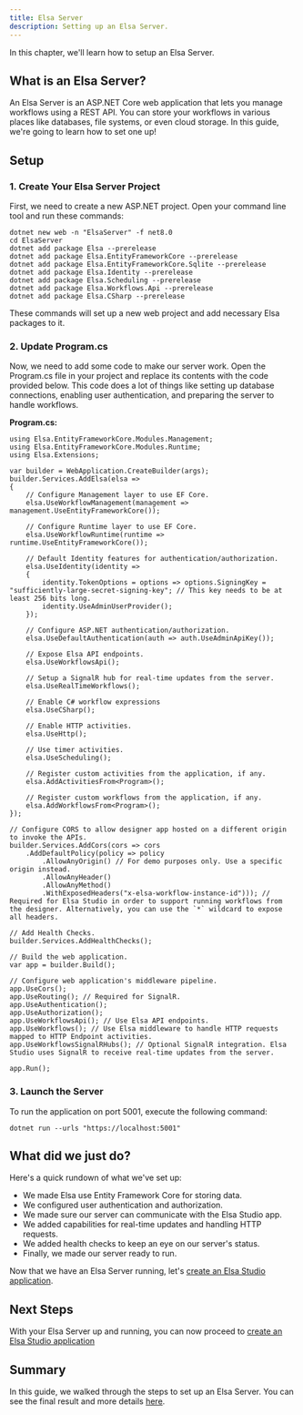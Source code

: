 ```yaml
---
title: Elsa Server
description: Setting up an Elsa Server.
---
```


In this chapter, we'll learn how to setup an Elsa Server.

## What is an Elsa Server?

An Elsa Server is an ASP.NET Core web application that lets you manage workflows using a REST API. 
You can store your workflows in various places like databases, file systems, or even cloud storage. In this guide, we're going to learn how to set one up! 

## Setup

### 1. Create Your Elsa Server Project

First, we need to create a new ASP.NET project. Open your command line tool and run these commands:

```shell
dotnet new web -n "ElsaServer" -f net8.0
cd ElsaServer
dotnet add package Elsa --prerelease
dotnet add package Elsa.EntityFrameworkCore --prerelease
dotnet add package Elsa.EntityFrameworkCore.Sqlite --prerelease
dotnet add package Elsa.Identity --prerelease
dotnet add package Elsa.Scheduling --prerelease
dotnet add package Elsa.Workflows.Api --prerelease
dotnet add package Elsa.CSharp --prerelease
```

These commands will set up a new web project and add necessary Elsa packages to it.

### 2. Update Program.cs

Now, we need to add some code to make our server work.
Open the Program.cs file in your project and replace its contents with the code provided below.
This code does a lot of things like setting up database connections, enabling user authentication, and preparing the server to handle workflows.

**Program.cs:**

```clike
using Elsa.EntityFrameworkCore.Modules.Management;
using Elsa.EntityFrameworkCore.Modules.Runtime;
using Elsa.Extensions;

var builder = WebApplication.CreateBuilder(args);
builder.Services.AddElsa(elsa =>
{
    // Configure Management layer to use EF Core.
    elsa.UseWorkflowManagement(management => management.UseEntityFrameworkCore());

    // Configure Runtime layer to use EF Core.
    elsa.UseWorkflowRuntime(runtime => runtime.UseEntityFrameworkCore());
    
    // Default Identity features for authentication/authorization.
    elsa.UseIdentity(identity =>
    {
        identity.TokenOptions = options => options.SigningKey = "sufficiently-large-secret-signing-key"; // This key needs to be at least 256 bits long.
        identity.UseAdminUserProvider();
    });
    
    // Configure ASP.NET authentication/authorization.
    elsa.UseDefaultAuthentication(auth => auth.UseAdminApiKey());
    
    // Expose Elsa API endpoints.
    elsa.UseWorkflowsApi();
    
    // Setup a SignalR hub for real-time updates from the server.
    elsa.UseRealTimeWorkflows();
    
    // Enable C# workflow expressions
    elsa.UseCSharp();
    
    // Enable HTTP activities.
    elsa.UseHttp();
    
    // Use timer activities.
    elsa.UseScheduling();
    
    // Register custom activities from the application, if any.
    elsa.AddActivitiesFrom<Program>();
    
    // Register custom workflows from the application, if any.
    elsa.AddWorkflowsFrom<Program>();
});

// Configure CORS to allow designer app hosted on a different origin to invoke the APIs.
builder.Services.AddCors(cors => cors
    .AddDefaultPolicy(policy => policy
        .AllowAnyOrigin() // For demo purposes only. Use a specific origin instead.
        .AllowAnyHeader()
        .AllowAnyMethod()
        .WithExposedHeaders("x-elsa-workflow-instance-id"))); // Required for Elsa Studio in order to support running workflows from the designer. Alternatively, you can use the `*` wildcard to expose all headers.

// Add Health Checks.
builder.Services.AddHealthChecks();

// Build the web application.
var app = builder.Build();

// Configure web application's middleware pipeline.
app.UseCors();
app.UseRouting(); // Required for SignalR.
app.UseAuthentication();
app.UseAuthorization();
app.UseWorkflowsApi(); // Use Elsa API endpoints.
app.UseWorkflows(); // Use Elsa middleware to handle HTTP requests mapped to HTTP Endpoint activities.
app.UseWorkflowsSignalRHubs(); // Optional SignalR integration. Elsa Studio uses SignalR to receive real-time updates from the server. 

app.Run();
```

### 3. Launch the Server

To run the application on port 5001, execute the following command:

```shell
dotnet run --urls "https://localhost:5001"
```

## What did we just do?

Here's a quick rundown of what we've set up:

- We made Elsa use Entity Framework Core for storing data.
- We configured user authentication and authorization.
- We made sure our server can communicate with the Elsa Studio app.
- We added capabilities for real-time updates and handling HTTP requests.
- We added health checks to keep an eye on our server's status.
- Finally, we made our server ready to run.

Now that we have an Elsa Server running, let's [create an Elsa Studio application](./elsa-studio-blazorwasm).

## Next Steps

With your Elsa Server up and running, you can now proceed to [create an Elsa Studio application](./elsa-studio-blazorwasm)

## Summary

In this guide, we walked through the steps to set up an Elsa Server. You can see the final result and more details [here](https://github.com/elsa-workflows/elsa-guides/tree/main/src/installation/elsa-server/ElsaServer).
